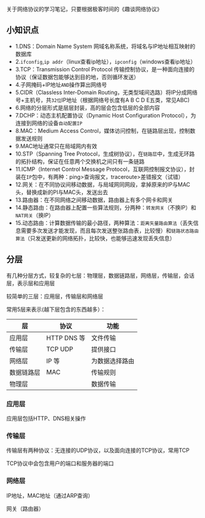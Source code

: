 关于网络协议的学习笔记，只要根据极客时间的《趣谈网络协议》

## 小知识点

- 1.DNS：Domain Name System 网域名称系统，将域名与IP地址相互映射的数据库
- 2.`ifconfig`,`ip addr`（linux查看ip地址），`ipconfig`（windows查看ip地址）
- 3.TCP：Transmission Control Protocol 传输控制协议，是一种面向连接的协议（保证数据包能够达到目的地，否则循环发送）
- 4.子网掩码+IP地址`AND`操作算出网络号
- 5.CIDR（Classless Inter-Domain Routing，无类型域间选路）将IP分成网络号+主机号，共`32位`IP地址（根据网络号长度有A B C D E五类，常见ABC)
- 6.网络的分层形式是层层封装，高的层会包含低层的全部内容
- 7.DCHP：动态主机配置协议（Dynamic Host Configuration Protocol），为连接到网络的设备`自动配置IP`
- 8.MAC：Medium Access Control，媒体访问控制，在链路层出现，控制数据发送规则
- 9.MAC地址通常只在局域网内有效
- 10.STP（Spanning Tree Protocol，生成树协议），在`链路层`中，生成无环路的拓扑结构，保证在任意两个交换机之间只有一条链路
- 11.ICMP（Internet Control Message Protocol，互联网控制报文协议），封装在`IP`包中，有两种：ping>查询报文，traceroute>差错报文（试错）
- 12.网关：在不同协议间移动数据，与局域网同网段，拿掉原来的IP与MAC头，替换成新的PI与MAC头，发送出去
- 13.路由器：在不同网络之间移动数据，路由器上有多个网卡和网关
- 14.静态路由：在路由器上配置一些算法规则，分两种：`转发网关`（不换IP）和`NAT网关`（换IP）
- 15.动态路由：计算数据传输的最小路径，两种算法：`距离矢量路由算法`（丢失信息需要多次发送才能发现，而且每次发送整张路由表，比较慢）和`链路状态路由算法`（只发送更新的网络拓扑，比较快，也能够迅速发现丢失信息）


## 分层

有几种分层方式，较复杂的七层：物理层，数据链路层，网络层，传输层，会话层，表示层和应用层

较简单的三层：应用层，传输层和网络层

常用5层来表示(越下层包含的东西越多）：

| 层         | 协议       |  功能           |
| ---------- | ---------- | ------------- |
| 应用层      | HTTP DNS 等| 文件传输       |
| 传输层      | TCP UDP    | 提供接口       |
| 网络层      | IP 等      | 为数据选择路由 |
| 数据链路层  | MAC        | 传输规则       |
| 物理层      |            | 数据传输       |


### 应用层

应用层包括HTTP、DNS相关操作

### 传输层

传输层有两种协议：无连接的UDP协议，以及面向连接的TCP协议，常用TCP

TCP协议中会包含用户的端口和服务器的端口


### 网络层

IP地址，MAC地址（通过ARP查询）

网关（路由器）
